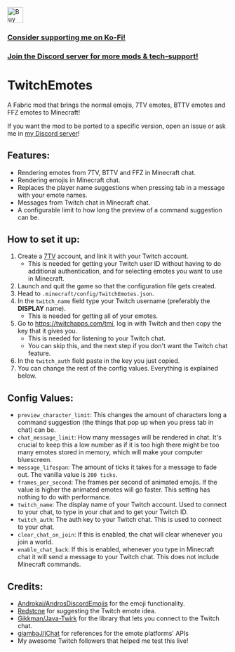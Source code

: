 <a href='https://ko-fi.com/U7U1BYSR1' target='_blank'><img height='36' style='border:0px;height:36px;' src='https://storage.ko-fi.com/cdn/kofi1.png?v=3' border='0' alt='Buy Me a Coffee at ko-fi.com' /></a>
### [Consider supporting me on Ko-Fi!](https://ko-fi.com/quesia)

### [Join the Discord server for more mods & tech-support!](https://discord.gg/s9m8gf6pju)

# TwitchEmotes

A Fabric mod that brings the normal emojis, 7TV emotes, BTTV emotes and FFZ emotes to Minecraft!

If you want the mod to be ported to a specific version, open an issue or ask me in [my Discord server](https://discord.gg/s9m8gf6pju)!

## Features:

- Rendering emotes from 7TV, BTTV and FFZ in Minecraft chat.
- Rendering emojis in Minecraft chat.
- Replaces the player name suggestions when pressing tab in a message with your emote names.
- Messages from Twitch chat in Minecraft chat.
- A configurable limit to how long the preview of a command suggestion can be.

## How to set it up:

1. Create a [7TV](https://7tv.app/) account, and link it with your Twitch account.
   - This is needed for getting your Twitch user ID without having to do additional authentication, and for selecting emotes you want to use in Minecraft.
2. Launch and quit the game so that the configuration file gets created.
3. Head to `.minecraft/config/TwitchEmotes.json`.
4. In the `twitch_name` field type your Twitch username (preferably the **DISPLAY** name).
   - This is needed for getting all of your emotes.
5. Go to https://twitchapps.com/tmi, log in with Twitch and then copy the key that it gives you.
   - This is needed for listening to your Twitch chat.
   - You can skip this, and the next step if you don't want the Twitch chat feature.
6. In the `twitch_auth` field paste in the key you just copied.
7. You can change the rest of the config values. Everything is explained below.

## Config Values:

- `preview_character_limit`: This changes the amount of characters long a command suggestion (the things that pop up when you press tab in chat) can be.
- `chat_message_limit`: How many messages will be rendered in chat. It's crucial to keep this a low number as if it is too high there might be too many emotes stored in memory, which will make your computer bluescreen.
- `message_lifespan`: The amount of ticks it takes for a message to fade out. The vanilla value is `200 ticks`.
- `frames_per_second`: The frames per second of animated emojis. If the value is higher the animated emotes will go faster. This setting has nothing to do with performance.
- `twitch_name`: The display name of your Twitch account. Used to connect to your chat, to type in your chat and to get your Twitch ID.
- `twitch_auth`: The auth key to your Twitch chat. This is used to connect to your chat.
- `clear_chat_on_join`: If this is enabled, the chat will clear whenever you join a world.
- `enable_chat_back`: If this is enabled, whenever you type in Minecraft chat it will send a message to your Twitch chat. This does not include Minecraft commands.

## Credits:

- [Androkai/AndrosDiscordEmojis](https://github.com/Androkai/AndrosDiscordEmojis) for the emoji functionality.
- [Redstcne](https://twitch.tv/Redstcne) for suggesting the Twitch emote idea.
- [Gikkman/Java-Twirk](https://github.com/Gikkman/Java-Twirk) for the library that lets you connect to the Twitch chat.
- [giambaJ/jChat](https://github.com/giambaJ/jChat) for references for the emote platforms' APIs
- My awesome Twitch followers that helped me test this live!
